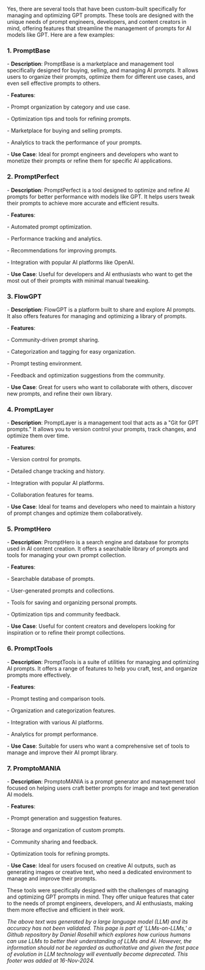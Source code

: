 Yes, there are several tools that have been custom-built specifically for managing and optimizing GPT prompts. These tools are designed with the unique needs of prompt engineers, developers, and content creators in mind, offering features that streamline the management of prompts for AI models like GPT. Here are a few examples:

### 1. PromptBase

\- **Description**: PromptBase is a marketplace and management tool specifically designed for buying, selling, and managing AI prompts. It allows users to organize their prompts, optimize them for different use cases, and even sell effective prompts to others.

\- **Features**:

\- Prompt organization by category and use case.

\- Optimization tips and tools for refining prompts.

\- Marketplace for buying and selling prompts.

\- Analytics to track the performance of your prompts.

\- **Use Case**: Ideal for prompt engineers and developers who want to monetize their prompts or refine them for specific AI applications.

### 2. PromptPerfect

\- **Description**: PromptPerfect is a tool designed to optimize and refine AI prompts for better performance with models like GPT. It helps users tweak their prompts to achieve more accurate and efficient results.

\- **Features**:

\- Automated prompt optimization.

\- Performance tracking and analytics.

\- Recommendations for improving prompts.

\- Integration with popular AI platforms like OpenAI.

\- **Use Case**: Useful for developers and AI enthusiasts who want to get the most out of their prompts with minimal manual tweaking.

### 3. FlowGPT

\- **Description**: FlowGPT is a platform built to share and explore AI prompts. It also offers features for managing and optimizing a library of prompts.

\- **Features**:

\- Community-driven prompt sharing.

\- Categorization and tagging for easy organization.

\- Prompt testing environment.

\- Feedback and optimization suggestions from the community.

\- **Use Case**: Great for users who want to collaborate with others, discover new prompts, and refine their own library.

### 4. PromptLayer

\- **Description**: PromptLayer is a management tool that acts as a "Git for GPT prompts." It allows you to version control your prompts, track changes, and optimize them over time.

\- **Features**:

\- Version control for prompts.

\- Detailed change tracking and history.

\- Integration with popular AI platforms.

\- Collaboration features for teams.

\- **Use Case**: Ideal for teams and developers who need to maintain a history of prompt changes and optimize them collaboratively.

### 5. PromptHero

\- **Description**: PromptHero is a search engine and database for prompts used in AI content creation. It offers a searchable library of prompts and tools for managing your own prompt collection.

\- **Features**:

\- Searchable database of prompts.

\- User-generated prompts and collections.

\- Tools for saving and organizing personal prompts.

\- Optimization tips and community feedback.

\- **Use Case**: Useful for content creators and developers looking for inspiration or to refine their prompt collections.

### 6. PromptTools

\- **Description**: PromptTools is a suite of utilities for managing and optimizing AI prompts. It offers a range of features to help you craft, test, and organize prompts more effectively.

\- **Features**:

\- Prompt testing and comparison tools.

\- Organization and categorization features.

\- Integration with various AI platforms.

\- Analytics for prompt performance.

\- **Use Case**: Suitable for users who want a comprehensive set of tools to manage and improve their AI prompt library.

### 7. PromptoMANIA

\- **Description**: PromptoMANIA is a prompt generator and management tool focused on helping users craft better prompts for image and text generation AI models.

\- **Features**:

\- Prompt generation and suggestion features.

\- Storage and organization of custom prompts.

\- Community sharing and feedback.

\- Optimization tools for refining prompts.

\- **Use Case**: Ideal for users focused on creative AI outputs, such as generating images or creative text, who need a dedicated environment to manage and improve their prompts.

These tools were specifically designed with the challenges of managing and optimizing GPT prompts in mind. They offer unique features that cater to the needs of prompt engineers, developers, and AI enthusiasts, making them more effective and efficient in their work.

*The above text was generated by a large language model (LLM) and its accuracy has not been validated. This page is part of 'LLMs-on-LLMs,' a Github repository by Daniel Rosehill which explores how curious humans can use LLMs to better their understanding of LLMs and AI. However, the information should not be regarded as authoritative and given the fast pace of evolution in LLM technology will eventually become deprecated. This footer was added at 16-Nov-2024.*



